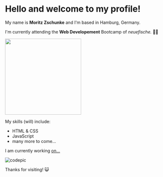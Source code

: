# Hello and welcome to my profile! 

My name is **Moritz Zschunke** and I'm based in Hamburg, Germany. 

I'm currently attending the **Web Developement** Bootcamp of _neuefische._ 👨‍💻  

<img src="https://images.unsplash.com/photo-1488590528505-98d2b5aba04b?ixlib=rb-4.0.3&ixid=MnwxMjA3fDB8MHxwaG90by1wYWdlfHx8fGVufDB8fHx8&auto=format&fit=crop&w=2070&q=80" width="250px">

My skills (will) include: 
* HTML & CSS
* JavaScript
* many more to come...

I am currently working [on...](https://www.youtube.com/watch?v=NBPrg9HcedU "Click to find out")

![codepic](https://media3.giphy.com/media/CTX0ivSQbI78A/giphy.gif?cid=ecf05e4752789sc7yk8ekhyvznkxu0xs41oseczwwg2wmogy&rid=giphy.gif&ct=g)

Thanks for visiting! 😺

